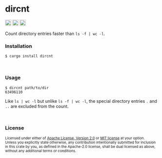 dircnt
======

[<img alt="github" src="https://img.shields.io/badge/github-dtolnay/dircnt-8da0cb?style=for-the-badge&labelColor=555555&logo=github" height="20">](https://github.com/dtolnay/dircnt)
[<img alt="crates.io" src="https://img.shields.io/crates/v/dircnt.svg?style=for-the-badge&color=fc8d62&logo=rust" height="20">](https://crates.io/crates/dircnt)
[<img alt="build status" src="https://img.shields.io/github/actions/workflow/status/dtolnay/dircnt/ci.yml?branch=master&style=for-the-badge" height="20">](https://github.com/dtolnay/dircnt/actions?query=branch%3Amaster)

Count directory entries faster than `ls -f | wc -l`.

### Installation

```console
$ cargo install dircnt
```

<br>

### Usage

```console
$ dircnt path/to/dir
63496110
```

Like `ls | wc -l` but unlike `ls -f | wc -l`, the special directory entries `.`
and `..` are excluded from the count.

<br>

### License

<sup>
Licensed under either of <a href="LICENSE-APACHE">Apache License, Version
2.0</a> or <a href="LICENSE-MIT">MIT license</a> at your option.
</sup>

<br>

<sub>
Unless you explicitly state otherwise, any contribution intentionally submitted
for inclusion in this crate by you, as defined in the Apache-2.0 license, shall
be dual licensed as above, without any additional terms or conditions.
</sub>
